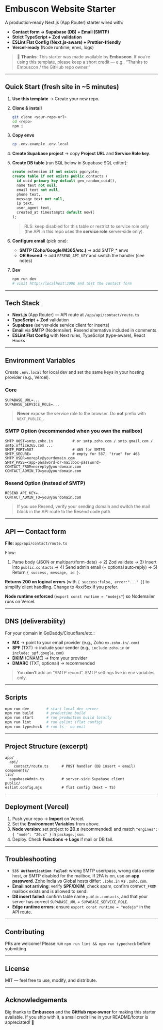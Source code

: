 # Embuscon Website Starter

A production‑ready Next.js (App Router) starter wired with:

* **Contact form → Supabase (DB) + Email (SMTP)**
* **Strict TypeScript + Zod validation**
* **ESLint Flat Config (Next.js‑aware) + Prettier‑friendly**
* **Vercel‑ready** (Node runtime, envs, logs)

> 🙏 **Thanks**: This starter was made available by **Embuscon**. If you’re using this template, please keep a short credit — e.g., “Thanks to Embuscon / the GitHub repo owner.”

---

## Quick Start (fresh site in ~5 minutes)

1. **Use this template** → Create your new repo.
2. **Clone & install**

   ```bash
   git clone <your-repo-url>
   cd <repo>
   npm i
   ```
3. **Copy envs**

   ```bash
   cp .env.example .env.local
   ```
4. **Create Supabase project** → copy **Project URL** and **Service Role key**.
5. **Create DB table** (run SQL below in Supabase SQL editor):

   ```sql
   create extension if not exists pgcrypto;
   create table if not exists public.contacts (
     id uuid primary key default gen_random_uuid(),
     name text not null,
     email text not null,
     phone text,
     message text not null,
     ip text,
     user_agent text,
     created_at timestamptz default now()
   );
   ```

   > RLS: keep disabled for this table or restrict to service role only (the API in this repo uses the **service role** server‑side only).
6. **Configure email** (pick one):

   * **SMTP (Zoho/Google/M365/etc.)** → add SMTP_* envs
   * **OR Resend** → add `RESEND_API_KEY` and switch the handler (see notes)
7. **Dev**

   ```bash
   npm run dev
   # visit http://localhost:3000 and test the contact form
   ```

---

## Tech Stack

* **Next.js** (App Router) — API route at `/app/api/contact/route.ts`
* **TypeScript** + **Zod** validation
* **Supabase** (server‑side service client for inserts)
* **Email** via **SMTP** (Nodemailer). Resend alternative included in comments.
* **ESLint Flat Config** with Next rules, TypeScript (type‑aware), React Hooks

---

## Environment Variables

Create `.env.local` for local dev and set the same keys in your hosting provider (e.g., Vercel).

### Core

```
SUPABASE_URL=...
SUPABASE_SERVICE_ROLE=...
```

> **Never** expose the service role to the browser. Do **not** prefix with `NEXT_PUBLIC_`.

### SMTP Option (recommended when you own the mailbox)

```
SMTP_HOST=smtp.zoho.in         # or smtp.zoho.com / smtp.gmail.com / smtp.office365.com ...
SMTP_PORT=587                  # 465 for SMTPS
SMTP_SECURE=                   # empty for 587, "true" for 465
SMTP_USER=noreply@yourdomain.com
SMTP_PASS=<app-password-or-mailbox-password>
CONTACT_FROM=noreply@yourdomain.com
CONTACT_ADMIN_TO=you@yourdomain.com
```

### Resend Option (instead of SMTP)

```
RESEND_API_KEY=...
CONTACT_ADMIN_TO=you@yourdomain.com
```

> If you use Resend, verify your sending domain and switch the mail block in the API route to the Resend code path.

---

## API — Contact form

**File:** `app/api/contact/route.ts`

Flow:

1. Parse body (JSON or multipart/form-data) → 2) Zod validate → 3) Insert into `public.contacts` → 4) Send admin email (+ optional auto‑reply) → 5) Return `{ success, message, id }`.

**Returns 200 on logical errors** (with `{ success:false, error:"..." }`) to simplify client handling. Change to 4xx/5xx if you prefer.

**Node runtime enforced** (`export const runtime = "nodejs"`) so Nodemailer runs on Vercel.

---

## DNS (deliverability)

For your domain in GoDaddy/Cloudflare/etc.:

* **MX** → point to your email provider (e.g., Zoho `mx.zoho.in/.com`)
* **SPF** (TXT) → include your sender (e.g., `include:zoho.in` or `include:_spf.google.com`)
* **DKIM** (CNAME) → from your provider
* **DMARC** (TXT, optional) → recommended

> You **don’t** add an “SMTP record”. SMTP settings live in env variables only.

---

## Scripts

```bash
npm run dev        # start local dev server
npm run build      # production build
npm run start      # run production build locally
npm run lint       # run eslint (flat config)
npm run typecheck  # run ts - no emit
```

---

## Project Structure (excerpt)

```
app/
  api/
    contact/route.ts      # POST handler (DB insert + email)
components/
lib/
  supabaseAdmin.ts        # server-side Supabase client
public/
eslint.config.mjs         # flat config (Next + TS)
```

---

## Deployment (Vercel)

1. Push your repo → **Import** on Vercel.
2. Set the **Environment Variables** from above.
3. **Node version**: set project to **20.x** (recommended) and match `"engines": { "node": "20.x" }` in `package.json`.
4. Deploy. Check **Functions → Logs** if mail or DB fail.

---

## Troubleshooting

* **`535 Authentication Failed`**: wrong SMTP user/pass, wrong data center host, or SMTP disabled for the mailbox. If 2FA is on, use an **app password**. Zoho India vs Global hosts differ: `.zoho.in` vs `.zoho.com`.
* **Email not arriving**: verify **SPF/DKIM**, check spam, confirm `CONTACT_FROM` mailbox exists and is allowed to send.
* **DB insert failed**: confirm table name `public.contacts`, and that your server has correct `SUPABASE_URL` + `SUPABASE_SERVICE_ROLE`.
* **Edge runtime errors**: ensure `export const runtime = "nodejs"` in the API route.

---

## Contributing

PRs are welcome! Please run `npm run lint && npm run typecheck` before submitting.

---

## License

MIT — feel free to use, modify, and distribute.

---

## Acknowledgements

Big thanks to **Embuscon** and the **GitHub repo owner** for making this starter available. If you ship with it, a small credit line in your README/footer is appreciated! 🙌
